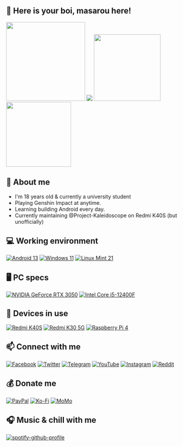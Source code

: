 ## 👋 Here is your boi, masarou here!


<img height="213px" src="https://github-readme-stats.vercel.app/api?username=itsurboimasarou&theme=merko&show_icons=true&height=180" /> <img src="https://spotify-recently-played-readme.vercel.app/api?user=21q5p6q5xg54r5r23vo3v2tsa&width=300&count=3" />
<img height="180px" src="https://github-profile-summary-cards.vercel.app/api/cards/profile-details?username=itsurboimasarou&theme=2077" /> <img height="175px" src="https://github-readme-stats.vercel.app/api/top-langs/?username=itsurboimasarou&layout=compact&theme=merko" />

## 🤗 About me
- I'm 18 years old & currently a university student
- Playing Genshin Impact at anytime.
- Learning building Android every day.
- Currently maintaining @Project-Kaleidoscope on Redmi K40S (but unofficially)

## 💻 Working environment
[![Android 13](https://img.shields.io/badge/Android_13-3DDC84?style=for-the-badge&logo=android&logoColor=white)](https://www.android.com/android-13/)
[![Windows 11](https://img.shields.io/badge/Windows_11-0078D6?style=for-the-badge&logo=windows&logoColor=white)](https://www.microsoft.com/en-us/windows/windows-11)
[![Linux Mint 21](https://img.shields.io/badge/Linux_Mint_21-87CF3E?style=for-the-badge&logo=linux-mint&logoColor=white)](https://linuxmint.com/)

## 🖥 PC specs
[![NVIDIA GeForce RTX 3050](https://img.shields.io/badge/NVIDIA-GeFore_RTX_3050-76B900?style=for-the-badge&logo=nvidia&logoColor=white)](https://www.nvidia.com/en-us/geforce/graphics-cards/30-series/rtx-3050/)
[![Intel Core i5-12400F](https://img.shields.io/badge/Intel-Core_i5--12400F-0071C5?style=for-the-badge&logo=intel&logoColor=white)](https://ark.intel.com/content/www/us/en/ark/products/134587/intel-core-i512400f-processor-18m-cache-up-to-4-40-ghz.html)

## 📱 Devices in use
[![Redmi K40S](https://img.shields.io/badge/Redmi_K40S-fd4900?style=for-the-badge&logo=xiaomi&logoColor=ffffff)](https://www.mi.com/redmik40s)
[![Redmi K30 5G](https://img.shields.io/badge/Redmi_K30_5G-fd4900?style=for-the-badge&logo=xiaomi&logoColor=ffffff)](https://www.mi.com/redmik30-5g)
[![Raspberry Pi 4](https://img.shields.io/badge/Raspberry_Pi_4-D32936?style=for-the-badge&logo=raspberry-pi&logoColor=white)](https://www.raspberrypi.com/products/raspberry-pi-4-model-b/)

## 📫 Connect with me
[![Facebook](https://img.shields.io/badge/Facebook-1877F2?style=for-the-badge&logo=facebook&logoColor=white)](https://www.facebook.com/nhatlam.masarou/)
[![Twitter](https://img.shields.io/badge/Twitter-1DA1F2?style=for-the-badge&logo=twitter&logoColor=white)](https://twitter.com/masarou92)
[![Telegram](https://img.shields.io/badge/Telegram-0088cc?style=for-the-badge&logo=telegram&logoColor=ffffff)](https://t.me/masaroubio)
[![YouTube](https://img.shields.io/badge/YouTube-FF0000?style=for-the-badge&logo=youtube&logoColor=white)](https://www.youtube.com/channel/UCyApAEDrEzBwNdP4bDOgY4w)
[![Instagram](https://img.shields.io/badge/Instagram-E4405F?style=for-the-badge&logo=instagram&logoColor=white)](https://www.instagram.com/masarou.official/)
[![Reddit](https://img.shields.io/badge/Reddit-FF4500?style=for-the-badge&logo=reddit&logoColor=white)](https://www.reddit.com/user/masarou92)

## 💰 Donate me
[![PayPal](https://img.shields.io/badge/PayPal-00457C?style=for-the-badge&logo=paypal&logoColor=white)](https://paypal.me/dreamfan92)
[![Ko-Fi](https://img.shields.io/badge/Ko--fi-F16061?style=for-the-badge&logo=ko-fi&logoColor=white)](https://ko-fi.com/masarou92)
[![MoMo](https://img.shields.io/badge/MoMo-30363D?style=for-the-badge&logo=GitHub-Sponsors&logoColor=#white)](#)

## 🎧 Music & chill with me
[![spotify-github-profile](https://spotify-github-profile.vercel.app/api/view?uid=21q5p6q5xg54r5r23vo3v2tsa&cover_image=true&theme=novatorem&bar_color=53b14f&bar_color_cover=true)](https://spotify-github-profile.vercel.app/api/view?uid=21q5p6q5xg54r5r23vo3v2tsa&redirect=true)
